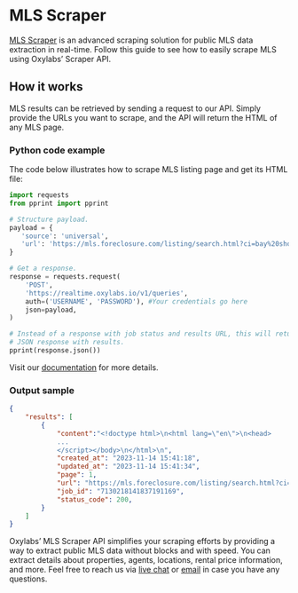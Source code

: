 # MLS Scraper

[<u>MLS
Scraper</u>](https://oxylabs.io/products/scraper-api/real-estate/mls) is
an advanced scraping solution for public MLS data extraction in
real-time. Follow this guide to see how to easily scrape MLS using
Oxylabs’ Scraper API.

## How it works

MLS results can be retrieved by sending a request to our API. Simply
provide the URLs you want to scrape, and the API will return the HTML of
any MLS page.

### Python code example

The code below illustrates how to scrape MLS listing page and get its
HTML file:

```python
import requests
from pprint import pprint

# Structure payload.
payload = {
   'source': 'universal',
   'url': 'https://mls.foreclosure.com/listing/search.html?ci=bay%20shore&st=ny&utm_source=internal&utm_medium=link&utm_campaign=MLS_top_links'
}

# Get a response.
response = requests.request(
    'POST',
    'https://realtime.oxylabs.io/v1/queries',
    auth=('USERNAME', 'PASSWORD'), #Your credentials go here
    json=payload,
)

# Instead of a response with job status and results URL, this will return the
# JSON response with results.
pprint(response.json())
```

Visit our
[<u>documentation</u>](https://developers.oxylabs.io/scraper-apis/web-scraper-api)
for more details.

### Output sample

```json
{
    "results": [
        {
            "content":"<!doctype html>\n<html lang=\"en\">\n<head>
            ...
            </script></body>\n</html>\n",
            "created_at": "2023-11-14 15:41:18",
            "updated_at": "2023-11-14 15:41:34",
            "page": 1,
            "url": "https://mls.foreclosure.com/listing/search.html?ci=bay%20shore&st=ny&utm_source=internal&utm_medium=link&utm_campaign=MLS_top_links",
            "job_id": "7130218141837191169",
            "status_code": 200,
        }
    ]
}
```

Oxylabs’ MLS Scraper API simplifies your scraping efforts by providing a
way to extract public MLS data without blocks and with speed. You can
extract details about properties, agents, locations, rental price
information, and more. Feel free to reach us via [<u>live
chat</u>](https://oxylabs.io/) or
[<u>email</u>](mailto:support@oxylabs.io) in case you have any
questions.
